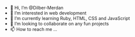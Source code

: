 - 👋 Hi, I’m @Dilber-Merdan
- 👀 I’m interested in web development
- 🌱 I’m currently learning Ruby, HTML, CSS and JavaScript
- 💞️ I’m looking to collaborate on any fun projects
- 📫 How to reach me ...

<!---
Dilber-Merdan/Dilber-Merdan is a ✨ special ✨ repository because its `README.md` (this file) appears on your GitHub profile.
You can click the Preview link to take a look at your changes.
--->
